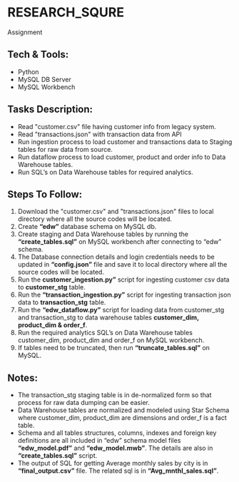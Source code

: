 # RESEARCH_SQURE
Assignment

## Tech & Tools:
- Python
- MySQL DB Server
- MySQL Workbench

## Tasks Description:
- Read "customer.csv" file having customer info from legacy system.
- Read "transactions.json" with transaction data from API
- Run ingestion process to load customer and transactions data to Staging tables for raw data from source.
- Run dataflow process to load customer, product and order info to Data Warehouse tables.
- Run SQL’s on Data Warehouse tables for required analytics.

## Steps To Follow:
1) Download the "customer.csv" and "transactions.json" files to local directory where all the source codes will be located.
2) Create **“edw”** database schema on MySQL db.
3) Create staging and Data Warehouse tables by running the **“create_tables.sql”** on MySQL workbench after connecting to “edw” schema.
4) The Database connection details and login credentials needs to be updated in **“config.json”** file and save it to local directory where all the source codes will be located.
5) Run the **customer_ingestion.py”** script for ingesting customer csv data to **customer_stg** table.
6) Run the **“transaction_ingestion.py”** script for ingesting transaction json data to **transaction_stg** table.
7) Run the **“edw_dataflow.py”** script for loading data from customer_stg and transaction_stg to data warehouse tables **customer_dim, product_dim & order_f**.
8) Run the required analytics SQL’s on Data Warehouse tables customer_dim, product_dim and order_f on MySQL workbench.
9) If tables need to be truncated, then run **“truncate_tables.sql”** on MySQL.

## Notes:
- The transaction_stg staging table is in de-normalized form so that process for raw data dumping can be easier.
- Data Warehouse tables are normalized and modeled using Star Schema where customer_dim, product_dim are dimensions and order_f is a fact table.
- Schema and all tables structures, columns, indexes and foreign key definitions are all included in “edw” schema model files **“edw_model.pdf”** and **“edw_model.mwb”**. The details are also in **“create_tables.sql”** script.
- The output of SQL for getting Average monthly sales by city is in **“final_output.csv”** file. The related sql is in **“Avg_mnthl_sales.sql”**.
